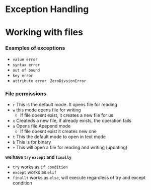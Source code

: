 # Exception Handling

# Working with files

### Examples of exceptions
- `value error`
- `syntax error`
- `out of bound`
- `key error`
- `attribute error `
 `ZeroDivsionError`
  
### File permissions

- `r` This is the default mode. It opens file for reading
- `w` this mode opens file for writing
  - If file doesnt exist, it creates a new file for us
- `x` Createds a new file, if already exists, the operation fails 
- `a` Opens file Apepend mode
  - If file doesnt exist it creates new one
- `t` This the default mode to open in text mode
- `b` This is for binary 
- `+` This will open a file for reading and writing (updating)

 **we have `try` `except` and `finally`** 

- `try` works as `if condition`
- `except` works as `elif`
- `finallt` works as `else`, will execute regardless of try and except condition

